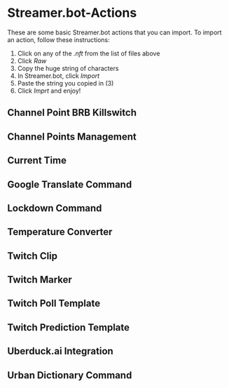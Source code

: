 # Streamer.bot-Actions

These are some basic Streamer.bot actions that you can import.
To import an action, follow these instructions:
1. Click on any of the *.nft* from the list of files above
2. Click *Raw*
3. Copy the huge string of characters
4. In Streamer.bot, click *Import*
5. Paste the string you copied in (3)
6. Click *Imprt* and enjoy!

## Channel Point BRB Killswitch

## Channel Points Management

## Current Time

## Google Translate Command

## Lockdown Command

## Temperature Converter

## Twitch Clip

## Twitch Marker

## Twitch Poll Template

## Twitch Prediction Template

## Uberduck.ai Integration

## Urban Dictionary Command
